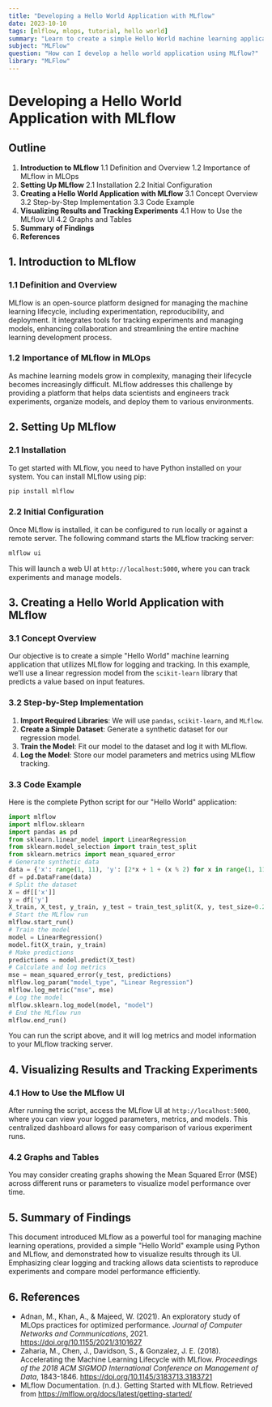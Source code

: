 ```yaml
--- 
title: "Developing a Hello World Application with MLflow" 
date: 2023-10-10 
tags: [mlflow, mlops, tutorial, hello world] 
summary: "Learn to create a simple Hello World machine learning application using MLflow to log and track experiments." 
subject: "MLFlow" 
question: "How can I develop a hello world application using MLflow?" 
library: "MLFlow" 
--- 
```

# Developing a Hello World Application with MLflow 
## Outline 
1. **Introduction to MLflow** 
   1.1 Definition and Overview 
   1.2 Importance of MLflow in MLOps 
2. **Setting Up MLflow** 
   2.1 Installation 
   2.2 Initial Configuration 
3. **Creating a Hello World Application with MLflow** 
   3.1 Concept Overview 
   3.2 Step-by-Step Implementation 
   3.3 Code Example 
4. **Visualizing Results and Tracking Experiments** 
   4.1 How to Use the MLflow UI 
   4.2 Graphs and Tables 
5. **Summary of Findings** 
6. **References** 
## 1. Introduction to MLflow 
### 1.1 Definition and Overview 
MLflow is an open-source platform designed for managing the machine learning lifecycle, including experimentation, reproducibility, and deployment. It integrates tools for tracking experiments and managing models, enhancing collaboration and streamlining the entire machine learning development process. 
### 1.2 Importance of MLflow in MLOps 
As machine learning models grow in complexity, managing their lifecycle becomes increasingly difficult. MLflow addresses this challenge by providing a platform that helps data scientists and engineers track experiments, organize models, and deploy them to various environments. 
## 2. Setting Up MLflow 
### 2.1 Installation 
To get started with MLflow, you need to have Python installed on your system. You can install MLflow using pip: 
```bash 
pip install mlflow 
``` 
### 2.2 Initial Configuration 
Once MLflow is installed, it can be configured to run locally or against a remote server. The following command starts the MLflow tracking server: 
```bash 
mlflow ui 
``` 
This will launch a web UI at `http://localhost:5000`, where you can track experiments and manage models. 
## 3. Creating a Hello World Application with MLflow 
### 3.1 Concept Overview 
Our objective is to create a simple "Hello World" machine learning application that utilizes MLflow for logging and tracking. In this example, we’ll use a linear regression model from the `scikit-learn` library that predicts a value based on input features. 
### 3.2 Step-by-Step Implementation 
1. **Import Required Libraries**: 
   We will use `pandas`, `scikit-learn`, and `MLflow`. 
2. **Create a Simple Dataset**: 
   Generate a synthetic dataset for our regression model. 
3. **Train the Model**: 
   Fit our model to the dataset and log it with MLflow. 
4. **Log the Model**: 
   Store our model parameters and metrics using MLflow tracking. 
### 3.3 Code Example 
Here is the complete Python script for our "Hello World" application: 
```python 
import mlflow 
import mlflow.sklearn 
import pandas as pd 
from sklearn.linear_model import LinearRegression 
from sklearn.model_selection import train_test_split 
from sklearn.metrics import mean_squared_error 
# Generate synthetic data 
data = {'x': range(1, 11), 'y': [2*x + 1 + (x % 2) for x in range(1, 11)]} 
df = pd.DataFrame(data) 
# Split the dataset 
X = df[['x']] 
y = df['y'] 
X_train, X_test, y_train, y_test = train_test_split(X, y, test_size=0.2, random_state=42) 
# Start the MLflow run 
mlflow.start_run() 
# Train the model 
model = LinearRegression() 
model.fit(X_train, y_train) 
# Make predictions 
predictions = model.predict(X_test) 
# Calculate and log metrics 
mse = mean_squared_error(y_test, predictions) 
mlflow.log_param("model_type", "Linear Regression") 
mlflow.log_metric("mse", mse) 
# Log the model 
mlflow.sklearn.log_model(model, "model") 
# End the MLflow run 
mlflow.end_run() 
``` 
You can run the script above, and it will log metrics and model information to your MLflow tracking server. 
## 4. Visualizing Results and Tracking Experiments 
### 4.1 How to Use the MLflow UI 
After running the script, access the MLflow UI at `http://localhost:5000`, where you can view your logged parameters, metrics, and models. This centralized dashboard allows for easy comparison of various experiment runs. 
### 4.2 Graphs and Tables 
You may consider creating graphs showing the Mean Squared Error (MSE) across different runs or parameters to visualize model performance over time. 
## 5. Summary of Findings 
This document introduced MLflow as a powerful tool for managing machine learning operations, provided a simple "Hello World" example using Python and MLflow, and demonstrated how to visualize results through its UI. Emphasizing clear logging and tracking allows data scientists to reproduce experiments and compare model performance efficiently. 
## 6. References 
- Adnan, M., Khan, A., & Majeed, W. (2021). An exploratory study of MLOps practices for optimized performance. *Journal of Computer Networks and Communications*, 2021. https://doi.org/10.1155/2021/3101627 
- Zaharia, M., Chen, J., Davidson, S., & Gonzalez, J. E. (2018). Accelerating the Machine Learning Lifecycle with MLflow. *Proceedings of the 2018 ACM SIGMOD International Conference on Management of Data*, 1843-1846. https://doi.org/10.1145/3183713.3183721 
- MLflow Documentation. (n.d.). Getting Started with MLflow. Retrieved from https://mlflow.org/docs/latest/getting-started/ 